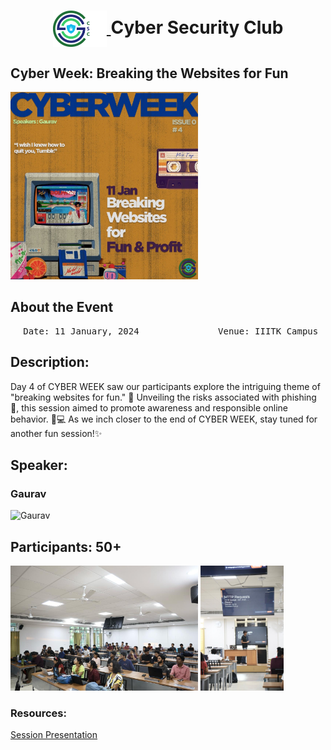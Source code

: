 <h1 align="center">
    <a href="https://github.com/CSYClubIIITK/ClubVault">
        <img src="https://raw.githubusercontent.com/CSYClubIIITK/ClubVault/main/Logo.png" valign="middle" height="58" alt="CSY logo" />
    </a>
    <span valign="middle">
        Cyber Security Club
    </span>
</h1>

<h2>Cyber Week: Breaking the Websites for Fun</h2>
<section>
    <div class="container container1">
        <div class="content">
            <img class="banner" src="breaking_websites.jpeg" alt="Breaking the Websites for Fun" style="height:300px;">
            <br>
            <h2>About the Event</h2>
            <p><pre><center> Date: 11 January, 2024               Venue: IIITK Campus</center></pre></p>
            <h2>Description:</h2>
            <p>Day 4 of CYBER WEEK saw our participants explore the intriguing theme of "breaking websites for fun." 🔐
Unveiling the risks associated with phishing 🎣, this session aimed to promote awareness and responsible online behavior. 👤💻
As we inch closer to the end of CYBER WEEK, stay tuned for another fun session!✨
            </p>
    
 <h2>Speaker:</h2>
 <h3>Gaurav</h3>
    <img src="../../Cyber Security Club Introductory Session/gaurav.JPG" float="left" height="150" alt="Gaurav" />

<h2>Participants: 50+</h2>
    <img src="pic1.jpeg" float="left" height="200" alt="p1" />
    <img src="pic2.jpeg" float="left" height="200" alt="p2" />
            

### Resources:

[Session Presentation](https://docs.google.com/presentation/d/1MPbzbWQxWUYUOVhLm3jgCM6WX16EXWEXxboBsL1VvHg/edit?usp=sharing)
